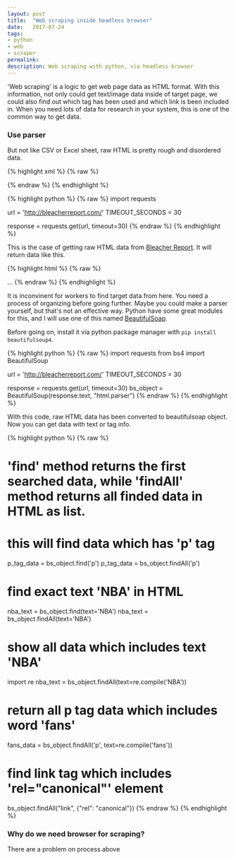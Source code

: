 ```yaml
---
layout: post
title:  "Web scraping inside headless browser"
date:   2017-07-24
tags:
- python
- web
- scraper
permalink: 
description: Web scraping with python, via headless browser
---
```


'Web scraping' is a logic to get web page data as HTML format. With this information, not only could get text/image data inside of target page, we could also find out which tag has been used and which link is been included in. When you need lots of data for research in your system, this is one of the common way to get data.

### Use parser

But not like CSV or Excel sheet, raw HTML is pretty rough and disordered data. 

{% highlight xml %}
{% raw %}

{% endraw %}
{% endhighlight %}


{% highlight python %}
{% raw %}
import requests

url = 'http://bleacherreport.com/'
TIMEOUT_SECONDS = 30

response = requests.get(url, timeout=30)
{% endraw %}
{% endhighlight %}

This is the case of getting raw HTML data from [Bleacher Report](http://bleacherreport.com/). It will return data like this.

{% highlight html %}
{% raw %}
<!DOCTYPE html><html class="no-js" lang="en"><head><meta charset="utf-8"/><meta http-equiv="Accept-CH" content="DPR,Width,Viewport-Width"/><meta name="aol-te-auth" property="aol-te-auth" content="1c424580-0f86-4d9b-88b2-bc8c0d029d4c"/><meta name="blitz" property="blitz" content="mu-6e4ce5cd-57f20d11-7c0ecee9-d55c79e2"/><meta name="msvalidate.01" property="msvalidate.01" content="7A63840181953B2A5A1FEA25FB45A991"/><meta name="robots" property="robots" content="NOODP,NOYDIR"/><meta name="verify-v1" property="verify-v1" content="+Ntj422Jc4V03qgBqLYbF3LMvrursV0X2btn2Zoqn9w="/><meta name="description" property="description" content="Sports journalists and bloggers covering NFL, MLB, NBA, NHL, MMA, college football and basketball, NASCAR, fantasy sports and more. News, photos, mock drafts, game scores, player profiles and more!"/><meta name="keywords" property="keywords" content="Bleacher Report, bleacherreport.com, sports, writers, articles, comments, blogs, Formula 1, Premier League, Hockey, Soccer, Recaps, Boxscores, Stats, Schedules, Tennis, Golf, WWE, fantasy football, Lebron James"/><meta name="viewport" property="viewport" content="width=device-width, initial-scale=1"/>
...
{% endraw %}
{% endhighlight %}

It is inconvinent for workers to find target data from here. You need a process of organizing before going further. Maybe you could make a parser yourself, but that's not an effective way. Python have some great modules for this, and I will use one of this named [BeautifulSoap](https://www.crummy.com/software/BeautifulSoup/).

Before going on, install it via python package manager with `pip install beautifulsoup4`.

{% highlight python %}
{% raw %}
import requests
from bs4 import BeautifulSoup

url = 'http://bleacherreport.com/'
TIMEOUT_SECONDS = 30

response = requests.get(url, timeout=30)
bs_object = BeautifulSoup(response.text, "html.parser")
{% endraw %}
{% endhighlight %}

With this code, raw HTML data has been converted to beautifulsoap object. Now you can get data with text or tag info.

{% highlight python %}
{% raw %}
# 'find' method returns the first searched data, while 'findAll' method returns all finded data in HTML as list.
# this will find data which has 'p' tag
p_tag_data = bs_object.find('p')
p_tag_data = bs_object.findAll('p')

# find exact text 'NBA' in HTML
nba_text = bs_object.find(text='NBA')
nba_text = bs_object.findAll(text='NBA')

# show all data which includes text 'NBA'
import re
nba_text = bs_object.findAll(text=re.compile('NBA'))

# return all p tag data which includes word 'fans'
fans_data = bs_object.findAll('p', text=re.compile('fans'))

# find link tag which includes 'rel="canonical"' element
bs_object.findAll("link", {"rel": "canonical"})
{% endraw %}
{% endhighlight %}


### Why do we need browser for scraping?

There are a problem on process above




